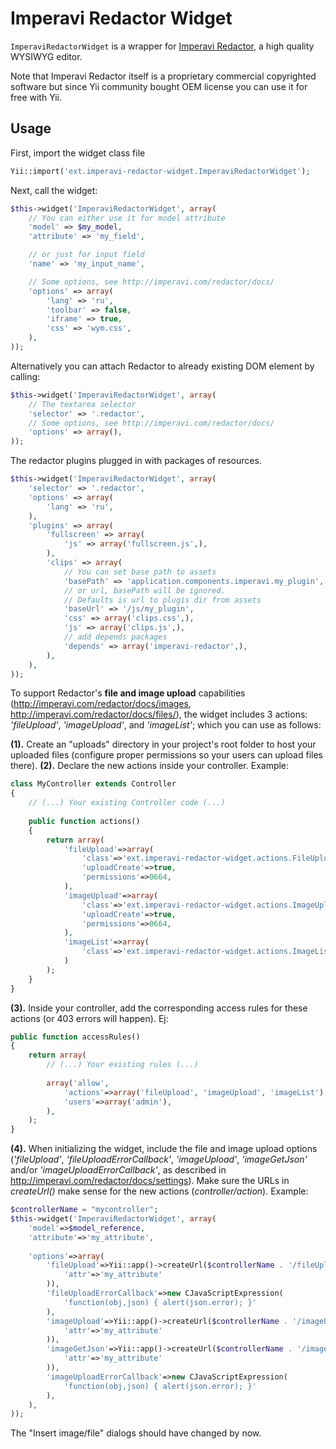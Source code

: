 Imperavi Redactor Widget
========================

`ImperaviRedactorWidget` is a wrapper for [Imperavi Redactor](http://imperavi.com/redactor/),
a high quality WYSIWYG editor.

Note that Imperavi Redactor itself is a proprietary commercial copyrighted software
but since Yii community bought OEM license you can use it for free with Yii.

Usage
-----

First, import the widget class file

```php
Yii::import('ext.imperavi-redactor-widget.ImperaviRedactorWidget');
```

Next, call the widget:

```php
$this->widget('ImperaviRedactorWidget', array(
	// You can either use it for model attribute
	'model' => $my_model,
	'attribute' => 'my_field',

	// or just for input field
	'name' => 'my_input_name',

	// Some options, see http://imperavi.com/redactor/docs/
	'options' => array(
		'lang' => 'ru',
		'toolbar' => false,
		'iframe' => true,
		'css' => 'wym.css',
	),
));
```

Alternatively you can attach Redactor to already existing DOM element by calling:

```php
$this->widget('ImperaviRedactorWidget', array(
	// The textarea selector
	'selector' => '.redactor',
	// Some options, see http://imperavi.com/redactor/docs/
	'options' => array(),
));
```

The redactor plugins plugged in with packages of resources.

```php
$this->widget('ImperaviRedactorWidget', array(
	'selector' => '.redactor',
	'options' => array(
		'lang' => 'ru',
	),
	'plugins' => array(
		'fullscreen' => array(
			'js' => array('fullscreen.js',),
		),
		'clips' => array(
			// You can set base path to assets
			'basePath' => 'application.components.imperavi.my_plugin',
			// or url, basePath will be ignored.
			// Defaults is url to plugis dir from assets
			'baseUrl' => '/js/my_plugin',
			'css' => array('clips.css',),
			'js' => array('clips.js',),
			// add depends packages
			'depends' => array('imperavi-redactor',),
		),
	),
));
```

To support Redactor's **file and image upload** capabilities (http://imperavi.com/redactor/docs/images, http://imperavi.com/redactor/docs/files/), the widget includes 3 actions: *'fileUpload'*, *'imageUpload'*, and *'imageList'*; which you can use as follows:

**(1).** Create an "uploads" directory in your project's root folder to host your uploaded files (configure proper permissions so your users can upload files there).
**(2).** Declare the new actions inside your controller. Example:

```php
class MyController extends Controller
{
	// (...) Your existing Controller code (...)
	
	public function actions()
	{
		return array(
			'fileUpload'=>array(
				'class'=>'ext.imperavi-redactor-widget.actions.FileUpload',
				'uploadCreate'=>true,
				'permissions'=>0664,
			),
			'imageUpload'=>array(
				'class'=>'ext.imperavi-redactor-widget.actions.ImageUpload',
				'uploadCreate'=>true,
				'permissions'=>0664,
			),
			'imageList'=>array(
				'class'=>'ext.imperavi-redactor-widget.actions.ImageList',
			)
		);
	}
}
```
**(3).** Inside your controller, add the corresponding access rules for these actions (or 403 errors will happen). Ej:

```php
public function accessRules()
{
	return array(
		// (...) Your existing rules (...)
		
		array('allow',
			'actions'=>array('fileUpload', 'imageUpload', 'imageList'),
			'users'=>array('admin'),
		),
	);
}
```

**(4).** When initializing the widget, include the file and image upload options (*'fileUpload'*, *'fileUploadErrorCallback'*, *'imageUpload'*, *'imageGetJson'* and/or *'imageUploadErrorCallback'*, as described in http://imperavi.com/redactor/docs/settings). Make sure the URLs in *createUrl()* make sense for the new actions (*controller/action*). Example:

```php
$controllerName = "mycontroller";
$this->widget('ImperaviRedactorWidget', array(
	'model'=>$model_reference,
	'attribute'=>'my_attribute',
	
	'options'=>array(
		'fileUpload'=>Yii::app()->createUrl($controllerName . '/fileUpload',array(
			'attr'=>'my_attribute'
		)),
		'fileUploadErrorCallback'=>new CJavaScriptExpression(
			'function(obj,json) { alert(json.error); }'
		),
		'imageUpload'=>Yii::app()->createUrl($controllerName . '/imageUpload',array(
			'attr'=>'my_attribute'
		)),
		'imageGetJson'=>Yii::app()->createUrl($controllerName . '/imageList',array(
			'attr'=>'my_attribute'
		)),
		'imageUploadErrorCallback'=>new CJavaScriptExpression(
			'function(obj,json) { alert(json.error); }'
		),
	),
));
```

The "Insert image/file" dialogs should have changed by now.
